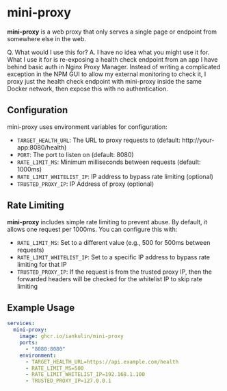 # mini-proxy

**mini-proxy** is a web proxy that only serves a single page or endpoint from somewhere else in the web.

Q. What would I use this for?
A. I have no idea what you might use it for. What I use it for is re-exposing a health check endpoint from an app I have behind basic auth in Nginx Proxy Manager. Instead of writing a complicated exception in the NPM GUI to allow my external monitoring to check it, I proxy just the health check endpoint with mini-proxy inside the same Docker network, then expose this with no authentication.

## Configuration

mini-proxy uses environment variables for configuration:

- `TARGET_HEALTH_URL`: The URL to proxy requests to (default: http://your-app:8080/health)
- `PORT`: The port to listen on (default: 8080)
- `RATE_LIMIT_MS`: Minimum milliseconds between requests (default: 1000ms)
- `RATE_LIMIT_WHITELIST_IP`: IP address to bypass rate limiting (optional)
- `TRUSTED_PROXY_IP`: IP Address of proxy (optional)

## Rate Limiting

**mini-proxy** includes simple rate limiting to prevent abuse. By default, it allows one request per 1000ms. You can configure this with:

- `RATE_LIMIT_MS`: Set to a different value (e.g., 500 for 500ms between requests)
- `RATE_LIMIT_WHITELIST_IP`: Set to a specific IP address to bypass rate limiting for that IP
- `TRUSTED_PROXY_IP`: If the request is from the trusted proxy IP, then the forwarded headers will be checked for the whitelist IP to skip rate limiting

## Example Usage

```yaml
services:
  mini-proxy:
    image: ghcr.io/iankulin/mini-proxy
    ports:
      - "8080:8080"
    environment:
      - TARGET_HEALTH_URL=https://api.example.com/health
      - RATE_LIMIT_MS=500
      - RATE_LIMIT_WHITELIST_IP=192.168.1.100
      - TRUSTED_PROXY_IP=127.0.0.1
